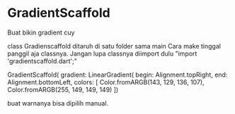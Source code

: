 # GradientScaffold
Buat bikin gradient cuy

class Gradienscaffold ditaruh di satu folder sama main
Cara make tinggal panggil aja classnya. Jangan lupa classnya diimport dulu "import 'gradientscaffold.dart';"

GradientScaffold(
          gradient: LinearGradient(
              begin: Alignment.topRight,
              end: Alignment.bottomLeft,
              colors: [
                Color.fromARGB(143, 129, 136, 107),
                Color.fromARGB(255, 149, 149, 149)
              ])
              
buat warnanya bisa dipilih manual. 
